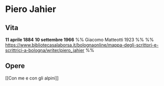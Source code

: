 # Piero Jahier
## Vita
**11 aprile 1884** **10 settembre 1966**
%% Giacomo Matteotti 1923 %%
%% https://www.bibliotecasalaborsa.it/bolognaonline/mappa-degli-scrittori-e-scrittrici-a-bologna/writer/piero_jahier %%

## Opere
[[Con me e con gli alpini]]